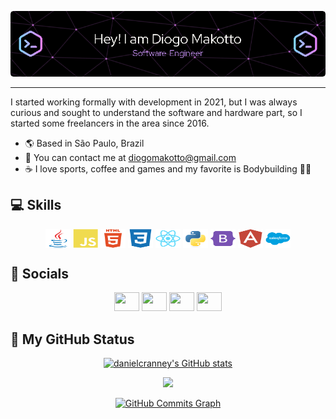  ![Header](./github-header-image.png)
 
-----------------------------------

I started working formally with development in 2021, but I was always curious and sought to understand the software and hardware part, so I started some freelancers in the area since 2016.

* 🌎 Based in São Paulo, Brazil
* 📧 You can contact me at [diogomakotto@gmail.com](mailto:diogomakotto@gmail.com)
* ☕ I love sports, coffee and games and my favorite is Bodybuilding 🏋️‍♀️


 ## 💻 Skills
 
<div align="center" style="display: inline_block">
    <img align="center" alt="Makotto-Java" height="30" width="40" src="https://github.com/devicons/devicon/blob/master/icons/java/java-original.svg"> 
    <img align="center" alt="Makotto-Js" height="30" width="40" src="https://raw.githubusercontent.com/devicons/devicon/master/icons/javascript/javascript-plain.svg">
      <img align="center" alt="Makotto-HTML" height="30" width="40" src="https://raw.githubusercontent.com/devicons/devicon/1119b9f84c0290e0f0b38982099a2bd027a48bf1/icons/html5/html5-plain-wordmark.svg">
  <img align="center" alt="Makotto-CSS" height="30" width="40" src="https://raw.githubusercontent.com/devicons/devicon/1119b9f84c0290e0f0b38982099a2bd027a48bf1/icons/css3/css3-plain.svg">
  <img align="center" alt="Makotto-React" height="30" width="40" src="https://raw.githubusercontent.com/devicons/devicon/1119b9f84c0290e0f0b38982099a2bd027a48bf1/icons/react/react-original.svg"> 
  <img align="center" alt="Makotto-Python" height="30" width="40" src="https://raw.githubusercontent.com/devicons/devicon/master/icons/python/python-original.svg">
  <img align="center" alt="Makotto-bootstrap" height="30" width="40" src="https://raw.githubusercontent.com/devicons/devicon/1119b9f84c0290e0f0b38982099a2bd027a48bf1/icons/bootstrap/bootstrap-plain.svg">
   <img align="center" alt="Makotto-Angular" height="30" width="40" src="https://raw.githubusercontent.com/devicons/devicon/1119b9f84c0290e0f0b38982099a2bd027a48bf1/icons/angularjs/angularjs-plain.svg">
  <img align="center" alt="Makotto-Salesforce" height="30" width="40" src="https://github.com/devicons/devicon/blob/master/icons/salesforce/salesforce-original.svg"> 
  
</div>

## 🧭 Socials

<p align="center" >
  
  <a href="https://github.com/DiogoMakotto" target="_blank" rel="noreferrer" >
   <img src="https://raw.githubusercontent.com/danielcranney/readme-generator/main/public/icons/socials/github-dark.svg" width="40" height="30" /></a>
 <a href="https://www.linkedin.com/in/diogomakotto/" target="_blank"><img src="https://raw.githubusercontent.com/danielcranney/readme-generator/main/public/icons/socials/linkedin.svg" width="40" height="30"></a> 
  <a href="https://pt.stackoverflow.com/users/283654/diogomakotto" target="_blank" rel="noreferrer"><img src="https://raw.githubusercontent.com/danielcranney/readme-generator/main/public/icons/socials/stackoverflow.svg" width="40" height="30" /></a>
  <a href="discordapp.com/users/334709094227116032" target="_blank" rel="noreferrer"><img src="https://raw.githubusercontent.com/danielcranney/readme-generator/main/public/icons/socials/discord.svg" width="40" height="30" /></a>
   
</p>
  
## 🖖 My GitHub Status
<div align="center">

  <a  href="http://www.github.com/dDiogoMakotto"><img src="https://github-readme-stats.vercel.app/api?username=DiogoMakotto&show_icons=true&hide=&count_private=true&title_color=3382ed&text_color=ffffff&icon_color=3382ed&bg_color=1c1917&hide_border=true&show_icons=true" alt="danielcranney's GitHub stats" /></a>
  
  <a href="http://www.github.com/DiogoMakotto"><img src="https://github-readme-streak-stats.herokuapp.com/?user=DiogoMakotto&stroke=ffffff&background=1c1917&ring=3382ed&fire=3382ed&currStreakNum=ffffff&currStreakLabel=3382ed&sideNums=ffffff&sideLabels=ffffff&dates=ffffff&hide_border=true" /></a>
  
  <a href="http://www.github.com/DiogoMakotto"><img src="https://activity-graph.herokuapp.com/graph?username=DiogoMakotto&bg_color=1c1917&color=ffffff&line=3382ed&point=ffffff&area_color=1c1917&area=true&hide_border=true&custom_title=GitHub%20Commits%20Graph" alt="GitHub Commits Graph" /></a>

</div>

